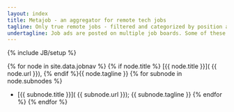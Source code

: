 ```yaml
---
layout: index
title: Metajob - an aggregator for remote tech jobs
tagline: Only true remote jobs - filtered and categorized by position and technology stack.
undertagline: Job ads are posted on multiple job boards. Some of these job ads are about a remote job. Some of them describe an onsite job. And all of them are written for humans, not for computer programs. Job ads are full of phrases like "remotely on Friday" or "occasional remote working" - which is not what we are searching for. So, the author has taken the time to teach a program how to recognize a true remote job. A simple keyword search does not return you a list of remote jobs. But... with a little bit of <a href="http://lucene.apache.org/" >Lucene</a> full text search magic it is possible to get the desired results. See below.
---
```

{% include JB/setup %}

{% for node in site.data.jobnav %}
{% if node.title %} [{{ node.title }}]( {{ node.url }}), {% endif %}{{ node.tagline }}
{% for subnode in node.subnodes %}
* [{{ subnode.title }}]( {{ subnode.url }}); {{ subnode.tagline }}
{% endfor %}
{% endfor %}

